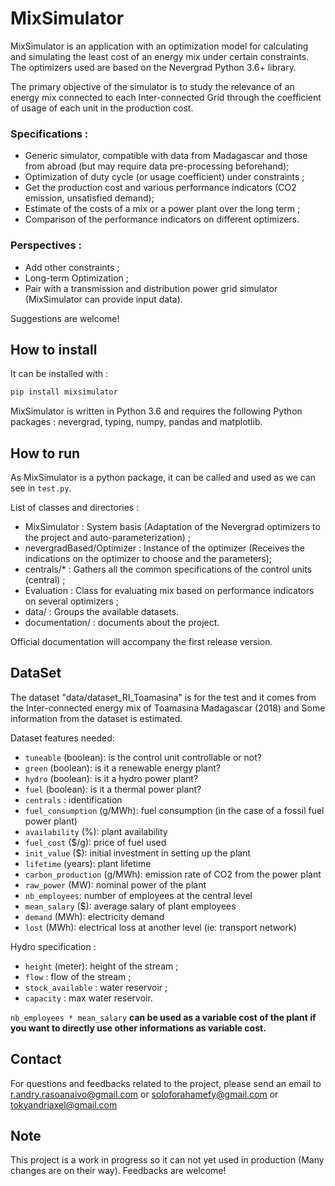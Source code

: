 # MixSimulator
MixSimulator is an application with an optimization model for calculating and simulating the least cost of an energy mix under certain constraints. The optimizers used are based on the Nevergrad Python 3.6+ library.

The primary objective of the simulator is to study the relevance of an energy mix connected to each Inter-connected Grid through the coefficient of usage of each unit in the production cost.

### Specifications :
- Generic simulator, compatible with data from Madagascar and those from abroad (but may require data pre-processing beforehand);
- Optimization of duty cycle (or usage coefficient) under constraints ;
- Get the production cost and various performance indicators (CO2 emission, unsatisfied demand);
- Estimate of the costs of a mix or a power plant over the long term ;
- Comparison of the performance indicators on different optimizers.


### Perspectives :
- Add other constraints ;
- Long-term Optimization ;
- Pair with a transmission and distribution power grid simulator (MixSimulator can provide input data).

Suggestions are welcome!

## How to install
It can be installed with : 
```python
pip install mixsimulator
```
MixSimulator is written in Python 3.6 and requires the following Python packages : nevergrad, typing, numpy, pandas and matplotlib.

## How to run
As MixSimulator is a python package, it can be called and used as we can see in `test.py`.

List of classes and directories :
- MixSimulator : System basis (Adaptation of the Nevergrad optimizers to the project and auto-parameterization) ;
- nevergradBased/Optimizer :  Instance of the optimizer (Receives the indications on the optimizer to choose and the parameters);
- centrals/* : Gathers all the common specifications of the control units (central) ;
- Evaluation : Class for evaluating mix based on performance indicators on several optimizers ;
- data/ : Groups the available datasets. 
- documentation/ : documents about the project.

Official documentation will accompany the first release version.

## DataSet
The dataset "data/dataset_RI_Toamasina" is for the test and it comes from the Inter-connected energy mix of Toamasina Madagascar (2018) and Some information from the dataset is estimated.

Dataset features needed:
- `tuneable` (boolean): is the control unit controllable or not?
- `green` (boolean): is it a renewable energy plant?
- `hydro` (boolean): is it a hydro power plant?
- `fuel` (boolean): is it a thermal power plant?
- `centrals` : identification
- `fuel_consumption` (g/MWh): fuel consumption (in the case of a fossil fuel power plant)
- `availability` (%): plant availability
- `fuel_cost` ($/g): price of fuel used
- `init_value` ($): initial investment in setting up the plant
- `lifetime` (years): plant lifetime
- `carbon_production` (g/MWh): emission rate of CO2 from the power plant
- `raw_power` (MW): nominal power of the plant
- `nb_employees`: number of employees at the central level
- `mean_salary` ($): average salary of plant employees
- `demand` (MWh): electricity demand
- `lost` (MWh): electrical loss at another level (ie: transport network)

Hydro specification :
- `height` (meter): height of the stream ;
- `flow` : flow of the stream ;
- `stock_available` : water reservoir ;
- `capacity` : max water reservoir.

`nb_employees * mean_salary` **can be used as a variable cost of the plant if you want to directly use other informations as variable cost.**

## Contact
For questions and feedbacks related to the project, please send an email to r.andry.rasoanaivo@gmail.com or soloforahamefy@gmail.com or tokyandriaxel@gmail.com

## Note
This project is a work in progress so it can not yet used in production (Many changes are on their way). Feedbacks are welcome!

